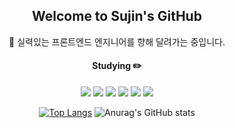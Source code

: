 <div align="center" >
  
## Welcome to Sujin's GitHub

:running: 실력있는 프론트엔드 엔지니어를 향해 달려가는 중입니다.

#### Studying :pencil2:

  <img src="https://img.shields.io/badge/HTML5-E34F26?style=flat-square&logo=html5&logoColor=white"/>
  <img src="https://img.shields.io/badge/CSS3-1572B6?style=flat-square&logo=css3&logoColor=white"/>
  <img src="https://img.shields.io/badge/JavaScript-F7DF1E?style=flat-square&logo=javascript&logoColor=white"/>
  <img src="https://img.shields.io/badge/React-61DAFB?style=flat-square&logo=react&logoColor=white"/>
  <img src="https://img.shields.io/badge/Next.js-000000?style=flat-square&logo=next.js&logoColor=white"/>
  <img src="https://img.shields.io/badge/TypeScript-3178C6?style=flat-square&logo=typescript&logoColor=white"/>


[![Top Langs](https://github-readme-stats.vercel.app/api/top-langs/?username=SJ0826&layout=compact)](https://github.com/jhe226/github-readme-stats)  ![Anurag's GitHub stats](https://github-readme-stats.vercel.app/api?username=SJ0826&show_icons=true&theme=gruvbox_light)
</div>
